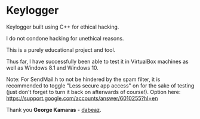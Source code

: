 # Keylogger

Keylogger built using C++ for ethical hacking.

I do not condone hacking for unethical reasons. 

This is a purely educational project and tool.

Thus far, I have successfully been able to test it in VirtualBox machines as well as Windows 8.1 and Windows 10.

Note: For SendMail.h to not be hindered by the spam filter, it is recommended to toggle "Less secure app access" on for the sake of testing (just don't forget to turn it back on afterwards of course!).
Option here: https://support.google.com/accounts/answer/6010255?hl=en

Thank you **George Kamaras** - [dabeaz](https://github.com/yorgosk).

